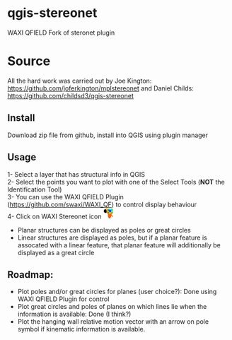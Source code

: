 # qgis-stereonet
 WAXI QFIELD Fork of steronet plugin

# Source
 All the hard work was carried out by Joe Kington: https://github.com/joferkington/mplstereonet and Daniel Childs: https://github.com/childsd3/qgis-stereonet 

## Install   
Download zip file from github, install into QGIS using plugin manager   

## Usage
 1- Select a layer that has structural info in QGIS   
 2- Select the points you want to plot with one of the Select Tools (**NOT** the Identification Tool)   
 3- You can use the WAXI QFIELD Plugin (https://github.com/swaxi/WAXI_QF) to control display behaviour   
 4- Click on WAXI Stereonet icon    ![plugin_icon](icon.png)  
    
- Planar structures can be displayed as poles or great circles   
- Linear structures are displayed as poles, but if a planar feature is assocated with a linear feature, that planar feature will additionally be displayed as a great circle   
   
## Roadmap:
-	Plot poles and/or great circles for planes (user choice?):  Done using WAXI QFIELD Plugin for control 
-	Plot great circles and poles of planes on which lines lie when the information is available:   Done (I think?)
-	Plot the hanging wall relative motion vector with an arrow on pole symbol if kinematic information is available.   
